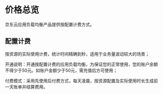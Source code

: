 # 价格总览

京东云应用负载均衡产品提供按配置计费方式。

## 配置计费

按资源的实际使用计费，统计时间精确到秒，适用于业务量波动较大的场景；

开通说明：开通按配置计费的应用负载均衡，为保证您的正常使用，您的账户余额不得少于50元。如账户金额少于50元，需充值后方可使用；

付费模式：采用先使用后付费方式，每天凌晨，按资源配置及实际使用时长生成前一天账单并结算费用。

